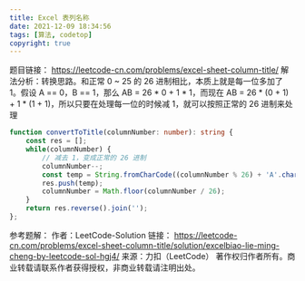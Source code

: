 ```yaml
---
title: Excel 表列名称
date: 2021-12-09 18:34:56
tags: [算法, codetop]
copyright: true
---
```

题目链接：
https://leetcode-cn.com/problems/excel-sheet-column-title/
解法分析：转换思路。和正常 0 ~ 25 的 26 进制相比，本质上就是每一位多加了 1。假设 A == 0，B == 1，那么 AB = 26 * 0 + 1 * 1，而现在 AB = 26 * (0 + 1) + 1 * (1 + 1)，所以只要在处理每一位的时候减 1，就可以按照正常的 26 进制来处理

```ts
function convertToTitle(columnNumber: number): string {
    const res = [];
    while(columnNumber) {
        // 减去 1，变成正常的 26 进制
        columnNumber--;
        const temp = String.fromCharCode((columnNumber % 26) + 'A'.charCodeAt(0));
        res.push(temp);
        columnNumber = Math.floor(columnNumber / 26);
    }
    return res.reverse().join('');
};
```

参考题解：
作者：LeetCode-Solution
链接：
https://leetcode-cn.com/problems/excel-sheet-column-title/solution/excelbiao-lie-ming-cheng-by-leetcode-sol-hgj4/
来源：力扣（LeetCode）
著作权归作者所有。商业转载请联系作者获得授权，非商业转载请注明出处。